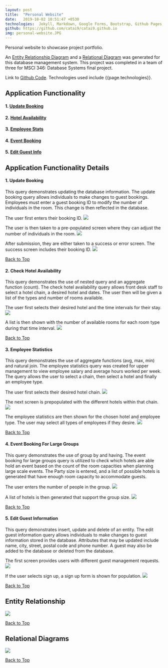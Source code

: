 ```yaml
---
layout: post
title:  "Personal Website"
date:   2019-10-02 10:51:47 +0530
technologies:  Jekyll, Markdown, Google Forms, Bootstrap, Github Pages, Javascript, Sass, HTML, VS Code
github: https://github.com/catai9/catai9.github.io
img: personal-website.JPG
--- 
```


Personal website to showcase project portfolio.

An [Entity Relationship Diagram](#entity-relationship) and a [Relational Diagram](#relational-diagram) was generated for this database management system. This project was completed in a team of three for MSCI 346: Database Systems final project.

Link to [Github Code]({{page.github}}).
Technologies used include {{page.technologies}}. 

## Application Functionality

#### 1. **[Update Booking](#update-booking)**
#### 2. **[Hotel Availability](#hotel-availability)**
#### 3. **[Employee Stats](#employee-stats)**
#### 4. **[Event Booking](#event-booking)**
#### 5. **[Edit Guest Info](#edit-guest-info)**

## Application Functionality Details

<a name= "update-booking"></a>

#### 1. Update Booking
This query demonstrates updating the database information. The update booking query allows individuals to make changes to guest bookings. Employees must enter a guest booking ID to modify the number of individuals in the room. This change is then reflected in the database. 

<p float="center">
The user first enters their booking ID.
  <img src="../images/hotel-database-system/updateBooking.png"/>
</p>

<p float="center">
The user is then taken to a pre-populated screen where they can adjust the number of individuals in the room.
  <img src="../images/hotel-database-system/updateBookingInfo.png"  />
</p>

<p float="center">
After submission, they are either taken to a success or error screen. The success screen includes their booking ID.
  <img src="../images/hotel-database-system/updateBookingSuccess.png"  />
</p>

[Back to Top](#top)

<a name= "hotel-availability"></a>

#### 2. Check Hotel Availability
This query demonstrates the use of nested query and an aggregate function (count). The check hotel availability query allows front desk staff to select a hotel chain, a desired hotel and dates. The user then will be given a list of the types and number of rooms available.  

<p float="center">
  The user first selects their desired hotel and the time intervals for their stay.
  <img src="../images/hotel-database-system/hotelAvailability.JPG"  />
</p>

<p float="center">
  A list is then shown with the number of available rooms for each room type during that time interval.
  <img src="../images/hotel-database-system/hotelAvailabilityList.JPG"  />
</p>

[Back to Top](#top)

<a name= "employee-stats"></a>

#### 3. Employee Statistics
This query demonstrates the use of aggregate functions (avg, max, min) and natural join. The employee statistics query was created for upper management to view employee salary and average hours worked per week. The query allows the user to select a chain, then select a hotel and finally an employee type. 

<p float="center">
  The user first selects their desired hotel chain.
  <img src="../images/hotel-database-system/employeeStatsHome.JPG"  />
</p>

<p float="center">
  The next screen is prepopulated with the different hotels within that chain.
  <img src="../images/hotel-database-system/employeeStatsPopulated.JPG"  />
</p>

<p float="center">
  The employee statistics are then shown for the chosen hotel and employee type. The user may select all types of employees if they desire.
  <img src="../images/hotel-database-system/employeeStatsList.JPG"  />
</p>

[Back to Top](#top)

<a name= "event-booking"></a>

#### 4. Event Booking For Large Groups
This query demonstrates the use of group by and having. The event booking for large groups query is utilized to check which hotels are able hold an event based on the count of the room capacities when planning large scale events. The Party size is entered, and a list of possible hotels is generated that have enough room capacity to accommodate guests. 

<p float="center">
  The user enters the number of people in the group.
  <img src="../images/hotel-database-system/eventInquiry.png"  />
</p>

<p float="center">
  A list of hotels is then generated that support the group size.
  <img src="../images/hotel-database-system/eventInquiryListing.png"  />
</p>

[Back to Top](#top)

<a name= "edit-guest-info"></a>

#### 5. Edit Guest Information
This query demonstrates insert, update and delete of an entity. The edit guest information query allows individuals to make changes to guest information stored in the database. Attributes that may be updated include name, city, street, postal code and phone number. A guest may also be added to the database or deleted from the database. 

<p float="center">
  The first screen provides users with different guest management requests.
  <img src="../images/hotel-database-system/editGuestHome.png"  />
</p>

<p float="center">
  If the user selects sign up, a sign up form is shown for population.
  <img src="../images/hotel-database-system/editGuestSignUp.png"  />
</p>

[Back to Top](#top)

<a name= "entity-relatonship"></a>

## Entity Relationship
<p float="center">
  <img src="../images/hotel-database-system/Final ER Diagram.png" />
</p>

[Back to Top](#top)

<a name= "relational-diagram"></a>

## Relational Diagrams
<p float="center">
  <img src="../images/hotel-database-system/Final Relational Diagram.png" />
</p>

[Back to Top](#top)